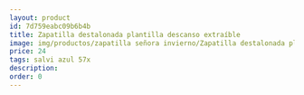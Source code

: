 ```yaml
---
layout: product
id: 7d759eabc09b6b4b
title: Zapatilla destalonada plantilla descanso extraíble
image: img/productos/zapatilla señora invierno/Zapatilla destalonada plantilla descanso extraíble=24=salvi azul 57x.webp
price: 24
tags: salvi azul 57x
description: 
order: 0
---
```

